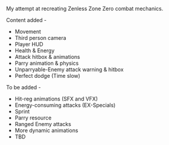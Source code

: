 My attempt at recreating Zenless Zone Zero combat mechanics.

Content added - 
* Movement
* Third person camera
* Player HUD
* Health & Energy
* Attack hitbox & animations
* Parry animation & physics
* Unparryable-Enemy attack warning & hitbox
* Perfect dodge (Time slow)

To be added -
* Hit-reg animations (SFX and VFX)
* Energy-consuming attacks (EX-Specials)
* Sprint
* Parry resource
* Ranged Enemy attacks
* More dynamic animations
* TBD
